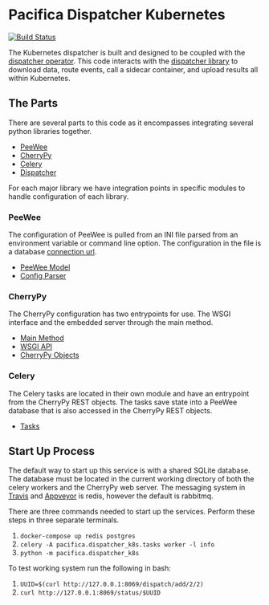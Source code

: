 # Pacifica Dispatcher Kubernetes
[![Build Status](https://travis-ci.org/pacifica/pacifica-dispatcher-k8s.svg?branch=master)](https://travis-ci.org/pacifica/pacifica-dispatcher-k8s)

The Kubernetes dispatcher is built and designed to be coupled with
the
[dispatcher operator](https://github.com/pacifica/pacifica-dispatcher-operator).
This code interacts with the
[dispatcher library](https://github.com/pacifica/pacifica-dispatcher)
to download data, route events, call a sidecar container, and upload
results all within Kubernetes.

## The Parts

There are several parts to this code as it encompasses
integrating several python libraries together.

 * [PeeWee](http://docs.peewee-orm.com/en/latest/)
 * [CherryPy](https://cherrypy.org/)
 * [Celery](http://www.celeryproject.org/)
 * [Dispatcher](https://github.com/pacifica/pacifica-dispatcher)

For each major library we have integration points in
specific modules to handle configuration of each library.

### PeeWee

The configuration of PeeWee is pulled from an INI file parsed
from an environment variable or command line option. The
configuration in the file is a database
[connection url](http://docs.peewee-orm.com/en/latest/peewee/database.html#connecting-using-a-database-url).

 * [PeeWee Model](pacifica/dispatcher_k8s/orm.py)
 * [Config Parser](pacifica/dispatcher_k8s/config.py)

### CherryPy

The CherryPy configuration has two entrypoints for use. The
WSGI interface and the embedded server through the main
method.

 * [Main Method](pacifica/dispatcher_k8s/__main__.py)
 * [WSGI API](pacifica/dispatcher_k8s/wsgi.py)
 * [CherryPy Objects](pacifica/dispatcher_k8s/rest.py)

### Celery

The Celery tasks are located in their own module and have
an entrypoint from the CherryPy REST objects. The tasks
save state into a PeeWee database that is also accessed
in the CherryPy REST objects.

 * [Tasks](pacifica/dispatcher_k8s/tasks.py)

## Start Up Process

The default way to start up this service is with a shared
SQLite database. The database must be located in the
current working directory of both the celery workers and
the CherryPy web server. The messaging system in
[Travis](.travis.yml) and [Appveyor](appveyor.yml) is
redis, however the default is rabbitmq.

There are three commands needed to start up the services.
Perform these steps in three separate terminals.

 1. `docker-compose up redis postgres`
 2. `celery -A pacifica.dispatcher_k8s.tasks worker -l info`
 3. `python -m pacifica.dispatcher_k8s`

To test working system run the following in bash:

 1. `UUID=$(curl http://127.0.0.1:8069/dispatch/add/2/2)`
 2. `curl http://127.0.0.1:8069/status/$UUID`
